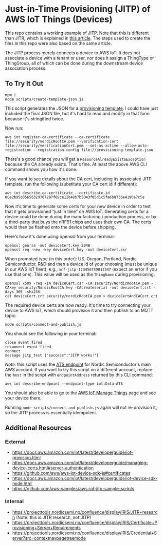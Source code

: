 # Just-in-Time Provisioning (JITP) of AWS IoT Things (Devices)

This repo contains a working example of JITP. Note that this is different than JITR, which is explained in [this article](https://aws.amazon.com/blogs/iot/setting-up-just-in-time-provisioning-with-aws-iot-core/). The steps used to create the files in this repo were also based on the same article.

The JITP process merely connects a device to AWS IoT. It does not associate a device with a tenant or user, nor does it assign a ThingType or ThingGroup, all of which can be done during the downstream device association process.

## To Try It Out

```
npm i
node scripts/create-template-json.js
```

This script generates the JSON for a [provisioning template](https://docs.aws.amazon.com/iot/latest/developerguide/provision-template.html). I could have just included the final JSON file, but it's hard to read and modify in that form because it's stringified twice.

Now run:

```
aws iot register-ca-certificate --ca-certificate file://security/nordicRootCA.pem --verification-cert file://security/verificationCert.pem --set-as-active --allow-auto-registration --registration-config file://provisioning-template.json
```

There's a good chance you will get a `ResourceAlreadyExistsException` because the CA already exists. That's fine. At least the above AWS CLI command shows you how it's done.

If you want to see details about the CA cert, including its associated JITP template, run the following (substitute your CA cert id if different):

```
aws iot describe-ca-certificate --certificate-id 08e2b95c05656320767287f69ce12b48b7b5043f85d1c5fa6b8736e4190a7c5e
```

Now it's time to generate some certs for your new device in order to test that it gets provisioned "just in time" on AWS IoT. Generating certs for a device could be done during the manufacturing / production process, or by a third-party that buys the nRF91 chips and uses their own CA. The certs would then be flashed onto the device before shipping.

Here's how it's done using openssl from your terminal:

```
openssl genrsa -out deviceCert.key 2048
openssl req -new -key deviceCert.key -out deviceCert.csr
```

When prompted type (in this order): US, Oregon, Portland, Nordic Semiconductor, R&D and then a device id of your choosing (must be unique in our AWS IoT fleet), e.g., `nrf-jitp-123456789012347` (expect an error if you use that one). This value will be used as the `ThingName` during provisioning.

```
openssl x509 -req -in deviceCert.csr -CA security/NordicRootCA.pem -CAkey security/NordicRootCA.key -CAcreateserial -out deviceCert.crt -days 365 -sha256
cat deviceCert.crt security/nordicRootCA.pem > deviceCertAndCACert.crt
```

The required device certs are now ready. It's time to try connecting your device to AWS IoT, which should provision it and then publish to an MQTT topic:

```
node scripts/connect-and-publish.js
```

You should see the following in your terminal:

```
close event fired
reconnect event fired
connect
message jitp_test {"success":"JITP works!"}
```

_Note_: this script uses the [ATS endpoint](https://docs.aws.amazon.com/iot/latest/developerguide/managing-device-certs.html#server-authentication) for Nordic Semiconductor's main AWS account. If you want to try this script on a different account, replace the `host` in the script with `endpointAddress` returned by this CLI command:

```
aws iot describe-endpoint --endpoint-type iot:Data-ATS
```

You should also be able to go to the [AWS IoT Manage Things](https://console.aws.amazon.com/iot/home?region=us-east-1#/thinghub) page and see your device there.

Running `node scripts/connect-and-publish.js` again will not re-provision it, so the JITP process is essentially idempotent.

## Additional Resources

### External

- https://docs.aws.amazon.com/iot/latest/developerguide/iot-provision.html
- https://docs.aws.amazon.com/iot/latest/developerguide/managing-device-certs.html#server-authentication
- https://github.com/aws/aws-iot-device-sdk-js#certificates
- https://docs.aws.amazon.com/iot/latest/developerguide/iot-device-sdk-node.html
- https://github.com/aws-samples/aws-iot-jitp-sample-scripts

### Internal

- https://projecttools.nordicsemi.no/confluence/display/IRIS/JITR+research (Note: this is JITR research, not JITP)
- https://projecttools.nordicsemi.no/confluence/display/IRIS/Certificate+Provisioning+Server+Requirements
- https://projecttools.nordicsemi.no/confluence/display/IRIS/Credential+Server?src=contextnavpagetreemode
